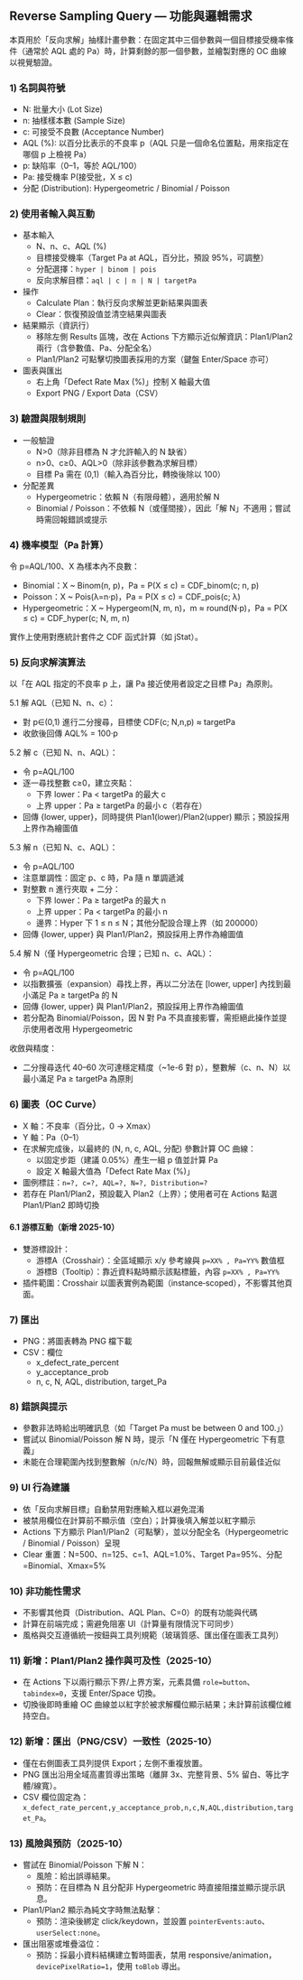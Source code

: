 ## Reverse Sampling Query — 功能與邏輯需求

本頁用於「反向求解」抽樣計畫參數：在固定其中三個參數與一個目標接受機率條件（通常於 AQL 處的 Pa）時，計算剩餘的那一個參數，並繪製對應的 OC 曲線以視覺驗證。

### 1) 名詞與符號
- N: 批量大小 (Lot Size)
- n: 抽樣樣本數 (Sample Size)
- c: 可接受不良數 (Acceptance Number)
- AQL (%): 以百分比表示的不良率 p（AQL 只是一個命名位置點，用來指定在哪個 p 上檢視 Pa）
- p: 缺陷率（0–1，等於 AQL/100）
- Pa: 接受機率 P(接受批，X ≤ c)
- 分配 (Distribution): Hypergeometric / Binomial / Poisson

### 2) 使用者輸入與互動
- 基本輸入
  - N、n、c、AQL (%)
  - 目標接受機率（Target Pa at AQL，百分比，預設 95%，可調整）
  - 分配選擇：`hyper | binom | pois`
  - 反向求解目標：`aql | c | n | N | targetPa`
- 操作
  - Calculate Plan：執行反向求解並更新結果與圖表
  - Clear：恢復預設值並清空結果與圖表
- 結果顯示（資訊行）
  - 移除左側 Results 區塊，改在 Actions 下方顯示近似解資訊：Plan1/Plan2 兩行（含參數值、Pa、分配全名）
  - Plan1/Plan2 可點擊切換圖表採用的方案（鍵盤 Enter/Space 亦可）
- 圖表與匯出
  - 右上角「Defect Rate Max (%)」控制 X 軸最大值
  - Export PNG / Export Data（CSV）

### 3) 驗證與限制規則
- 一般驗證
  - N>0（除非目標為 N 才允許輸入的 N 缺省）
  - n>0、c≥0、AQL>0（除非該參數為求解目標）
  - 目標 Pa 需在 (0,1)（輸入為百分比，轉換後除以 100）
- 分配差異
  - Hypergeometric：依賴 N（有限母體），適用於解 N
  - Binomial / Poisson：不依賴 N（或僅間接），因此「解 N」不適用；嘗試時需回報錯誤或提示

### 4) 機率模型（Pa 計算）
令 p=AQL/100、X 為樣本內不良數：
- Binomial：X ~ Binom(n, p)，Pa = P(X ≤ c) = CDF_binom(c; n, p)
- Poisson：X ~ Pois(λ=n·p)，Pa = P(X ≤ c) = CDF_pois(c; λ)
- Hypergeometric：X ~ Hypergeom(N, m, n)，m ≈ round(N·p)，Pa = P(X ≤ c) = CDF_hyper(c; N, m, n)

實作上使用對應統計套件之 CDF 函式計算（如 jStat）。

### 5) 反向求解演算法
以「在 AQL 指定的不良率 p 上，讓 Pa 接近使用者設定之目標 Pa」為原則。

5.1 解 AQL（已知 N、n、c）：
- 對 p∈(0,1) 進行二分搜尋，目標使 CDF(c; N,n,p) ≈ targetPa
- 收歛後回傳 AQL% = 100·p

5.2 解 c（已知 N、n、AQL）：
- 令 p=AQL/100
- 逐一尋找整數 c≥0，建立夾點：
  - 下界 lower：Pa < targetPa 的最大 c
  - 上界 upper：Pa ≥ targetPa 的最小 c（若存在）
- 回傳 {lower, upper}，同時提供 Plan1(lower)/Plan2(upper) 顯示；預設採用上界作為繪圖值

5.3 解 n（已知 N、c、AQL）：
- 令 p=AQL/100
- 注意單調性：固定 p、c 時，Pa 隨 n 單調遞減
- 對整數 n 進行夾取 + 二分：
  - 下界 lower：Pa ≥ targetPa 的最大 n
  - 上界 upper：Pa < targetPa 的最小 n
  - 邊界：Hyper 下 1 ≤ n ≤ N；其他分配設合理上界（如 200000）
- 回傳 {lower, upper} 與 Plan1/Plan2，預設採用上界作為繪圖值

5.4 解 N（僅 Hypergeometric 合理；已知 n、c、AQL）：
- 令 p=AQL/100
- 以指數擴張（expansion）尋找上界，再以二分法在 [lower, upper] 內找到最小滿足 Pa ≥ targetPa 的 N
- 回傳 {lower, upper} 與 Plan1/Plan2，預設採用上界作為繪圖值
- 若分配為 Binomial/Poisson，因 N 對 Pa 不具直接影響，需拒絕此操作並提示使用者改用 Hypergeometric

收斂與精度：
- 二分搜尋迭代 40–60 次可達穩定精度（~1e-6 對 p），整數解（c、n、N）以最小滿足 Pa ≥ targetPa 為原則

### 6) 圖表（OC Curve）
- X 軸：不良率（百分比，0 → Xmax）
- Y 軸：Pa（0–1）
- 在求解完成後，以最終的 (N, n, c, AQL, 分配) 參數計算 OC 曲線：
  - 以固定步距（建議 0.05%）產生一組 p 值並計算 Pa
  - 設定 X 軸最大值為「Defect Rate Max (%)」
- 圖例標註：`n=?, c=?, AQL=?, N=?, Distribution=?`
- 若存在 Plan1/Plan2，預設載入 Plan2（上界）；使用者可在 Actions 點選 Plan1/Plan2 即時切換

#### 6.1 游標互動（新增 2025-10）
- 雙游標設計：
  - 游標A（Crosshair）：全區域顯示 x/y 參考線與 `p=XX% , Pa=YY%` 數值框
  - 游標B（Tooltip）：靠近資料點時顯示該點標籤，內容 `p=XX% , Pa=YY%`
- 插件範圍：Crosshair 以圖表實例為範圍（instance‑scoped），不影響其他頁面。

### 7) 匯出
- PNG：將圖表轉為 PNG 檔下載
- CSV：欄位
  - x_defect_rate_percent
  - y_acceptance_prob
  - n, c, N, AQL, distribution, target_Pa

### 8) 錯誤與提示
- 參數非法時給出明確訊息（如「Target Pa must be between 0 and 100.」）
- 嘗試以 Binomial/Poisson 解 N 時，提示「N 僅在 Hypergeometric 下有意義」
- 未能在合理範圍內找到整數解（n/c/N）時，回報無解或顯示目前最佳近似

### 9) UI 行為建議
- 依「反向求解目標」自動禁用對應輸入框以避免混淆
- 被禁用欄位在計算前不顯示值（空白）；計算後填入解並以紅字顯示
- Actions 下方顯示 Plan1/Plan2（可點擊），並以分配全名（Hypergeometric / Binomial / Poisson）呈現
- Clear 重置：N=500、n=125、c=1、AQL=1.0%、Target Pa=95%、分配=Binomial、Xmax=5%

### 10) 非功能性需求
- 不影響其他頁（Distribution、AQL Plan、C=0）的既有功能與代碼
- 計算在前端完成；需避免阻塞 UI（計算量有限情況下可同步）
- 風格與交互遵循統一按鈕與工具列規範（玻璃質感、匯出僅在圖表工具列）

### 11) 新增：Plan1/Plan2 操作與可及性（2025-10）
- 在 Actions 下以兩行顯示下界/上界方案，元素具備 `role=button`、`tabindex=0`，支援 Enter/Space 切換。
- 切換後即時重繪 OC 曲線並以紅字於被求解欄位顯示結果；未計算前該欄位維持空白。

### 12) 新增：匯出（PNG/CSV）一致性（2025-10）
- 僅在右側圖表工具列提供 Export；左側不重複放置。
- PNG 匯出沿用全域高畫質導出策略（離屏 3x、完整背景、5% 留白、等比字體/線寬）。
- CSV 欄位固定為：`x_defect_rate_percent,y_acceptance_prob,n,c,N,AQL,distribution,target_Pa`。

### 13) 風險與預防（2025-10）
- 嘗試在 Binomial/Poisson 下解 N：
  - 風險：給出誤導結果。
  - 預防：在目標為 N 且分配非 Hypergeometric 時直接阻擋並顯示提示訊息。
- Plan1/Plan2 顯示為純文字時無法點擊：
  - 預防：渲染後綁定 click/keydown，並設置 `pointerEvents:auto`、`userSelect:none`。
- 匯出阻塞或堆疊溢位：
  - 預防：採最小資料結構建立暫時圖表，禁用 responsive/animation，`devicePixelRatio=1`，使用 `toBlob` 導出。


